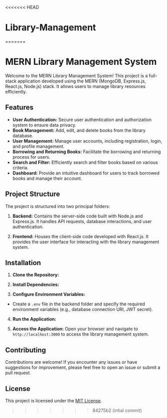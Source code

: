 <<<<<<< HEAD
# Library-Management
=======
# MERN Library Management System

Welcome to the MERN Library Management System! This project is a full-stack application developed using the MERN (MongoDB, Express.js, React.js, Node.js) stack. It allows users to manage library resources efficiently.

## Features

- **User Authentication:** Secure user authentication and authorization system to ensure data privacy.
- **Book Management:** Add, edit, and delete books from the library database.
- **User Management:** Manage user accounts, including registration, login, and profile management.
- **Borrowing and Returning Books:** Facilitate the borrowing and returning process for users.
- **Search and Filter:** Efficiently search and filter books based on various criteria.
- **Dashboard:** Provide an intuitive dashboard for users to track borrowed books and manage their account.

## Project Structure

The project is structured into two principal folders:

1. **Backend:** Contains the server-side code built with Node.js and Express.js. It handles API requests, database interactions, and user authentication.

2. **Frontend:** Houses the client-side code developed with React.js. It provides the user interface for interacting with the library management system.

## Installation

1. **Clone the Repository:**

2. **Install Dependencies:**


3. **Configure Environment Variables:**
- Create a `.env` file in the backend folder and specify the required environment variables (e.g., database connection URI, JWT secret).

4. **Run the Application:**


5. **Access the Application:**
Open your browser and navigate to `http://localhost:3000` to access the library management system.

## Contributing

Contributions are welcome! If you encounter any issues or have suggestions for improvement, please feel free to open an issue or submit a pull request.

## License

This project is licensed under the [MIT License](LICENSE).
>>>>>>> 84275b2 (intial commit)

